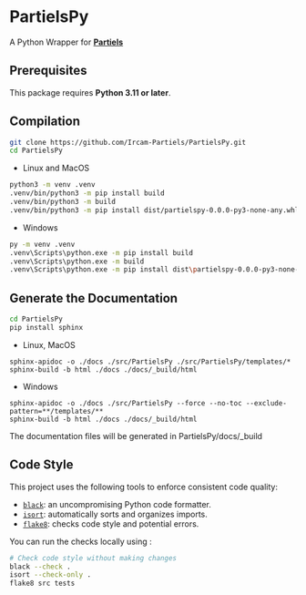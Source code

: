 # PartielsPy
A Python Wrapper for **[Partiels](https://github.com/Ircam-Partiels/Partiels)**

## Prerequisites

This package requires **Python 3.11 or later**.

## Compilation
```sh
git clone https://github.com/Ircam-Partiels/PartielsPy.git
cd PartielsPy
```
- Linux and MacOS
```sh
python3 -m venv .venv
.venv/bin/python3 -m pip install build
.venv/bin/python3 -m build
.venv/bin/python3 -m pip install dist/partielspy-0.0.0-py3-none-any.whl
```
- Windows
```sh
py -m venv .venv
.venv\Scripts\python.exe -m pip install build
.venv\Scripts\python.exe -m build
.venv\Scripts\python.exe -m pip install dist\partielspy-0.0.0-py3-none-any.whl
```

## Generate the Documentation
```sh
cd PartielsPy
pip install sphinx
```
- Linux, MacOS
```
sphinx-apidoc -o ./docs ./src/PartielsPy ./src/PartielsPy/templates/*
sphinx-build -b html ./docs ./docs/_build/html
```
- Windows
```
sphinx-apidoc -o ./docs ./src/PartielsPy --force --no-toc --exclude-pattern=**/templates/**
sphinx-build -b html ./docs ./docs/_build/html
```

The documentation files will be generated in PartielsPy/docs/_build

## Code Style
This project uses the following tools to enforce consistent code quality:

- [`black`](https://black.readthedocs.io/en/stable/): an uncompromising Python code formatter.
- [`isort`](https://pycqa.github.io/isort/): automatically sorts and organizes imports.
- [`flake8`](https://flake8.pycqa.org/): checks code style and potential errors.

You can run the checks locally using :
```bash
# Check code style without making changes
black --check .
isort --check-only .
flake8 src tests
```
